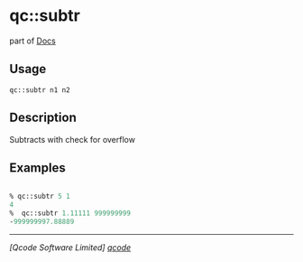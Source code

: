 qc::subtr
=========

part of [Docs](../index.md)

Usage
-----
`
        qc::subtr n1 n2
    `

Description
-----------
Subtracts with check for overflow

Examples
--------
```tcl

% qc::subtr 5 1
4
%  qc::subtr 1.11111 999999999
-999999997.88889
```

----------------------------------
*[Qcode Software Limited] [qcode]*

[qcode]: http://www.qcode.co.uk "Qcode Software"